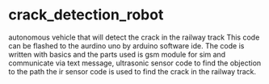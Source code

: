 # crack_detection_robot
autonomous vehicle that will detect the crack in the railway track 
This code can be flashed to the aurdino uno by arduino software ide.
The code is written with basics and the parts used is gsm module for sim and communicate via text message, ultrasonic sensor code to find the objection to the path
the ir sensor code is used to find the crack in the railway track.
